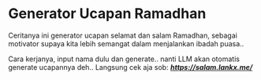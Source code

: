 # Generator Ucapan Ramadhan

Ceritanya ini generator ucapan selamat dan salam Ramadhan, sebagai motivator supaya kita lebih semangat dalam menjalankan ibadah puasa..

Cara kerjanya, input nama dulu dan generate.. nanti LLM akan otomatis generate ucapannya deh..
 Langsung cek aja sob: ***https://salam.lankx.me/***
